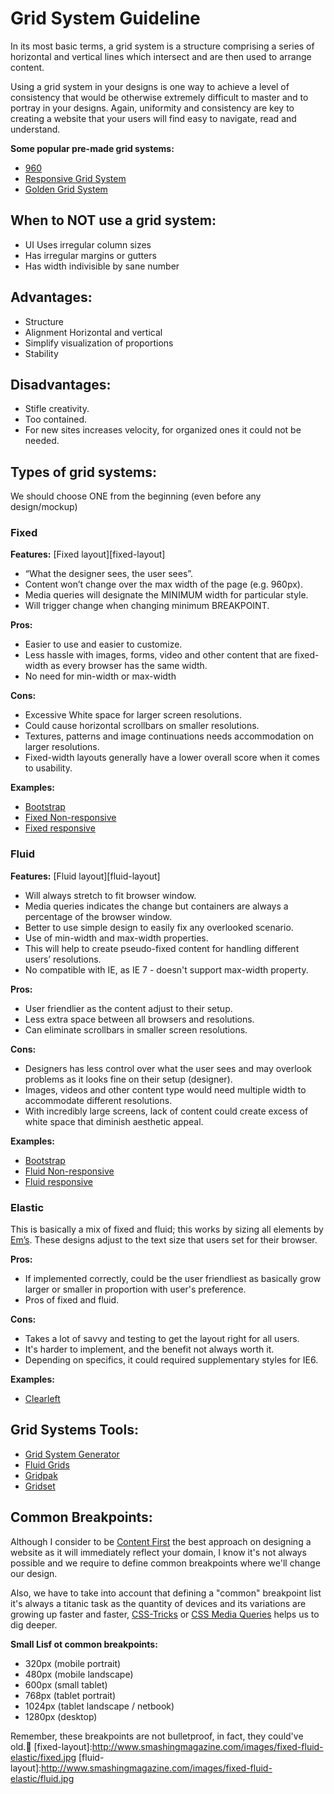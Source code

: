 # Grid System Guideline


In its most basic terms, a grid system is a structure comprising a series of horizontal and vertical lines which intersect and are then used to arrange content.

Using a grid system in your designs is one way to achieve a level of consistency that would be otherwise extremely difficult to master and to portray in your designs. Again, uniformity and consistency are key to creating a website that your users will find easy to navigate, read and understand.

**Some popular pre-made grid systems:**

- [960][960]
- [Responsive Grid System][responsive]
- [Golden Grid System][golden]


## When to NOT use a grid system:

- UI Uses irregular column sizes
- Has irregular margins or gutters
- Has width indivisible by sane number

## Advantages:

- Structure
- Alignment Horizontal and vertical
- Simplify visualization of proportions
- Stability

## Disadvantages:

- Stifle creativity.
- Too contained.
- For new sites increases velocity, for organized ones it could not be needed.

## Types of grid systems:

We should choose ONE from the beginning (even before any design/mockup)

### Fixed

**Features:** [Fixed layout][fixed-layout]

- “What the designer sees, the user sees”.
- Content won’t change over the max width of the page (e.g. 960px).
- Media queries will designate the MINIMUM width for particular style.
- Will trigger change when changing minimum BREAKPOINT.

**Pros:**

- Easier to use and easier to customize.
- Less hassle with images, forms, video and other content that are fixed-width as every browser has the same width.
- No need for min-width or max-width

**Cons:**

- Excessive White space for larger screen resolutions.
- Could cause horizontal scrollbars on smaller resolutions.
- Textures, patterns and image continuations needs accommodation on larger resolutions.
- Fixed-width layouts generally have a lower overall score when it comes to usability.

**Examples:**

- [Bootstrap][bootstrap-fixed]
- [Fixed Non-responsive][fixed-non-responsive]
- [Fixed responsive][fixed-responsive]

### Fluid

**Features:** [Fluid layout][fluid-layout]

- Will always stretch to fit browser window.
- Media queries indicates the change but containers are always a percentage of the browser window.
- Better to use simple design to easily fix any overlooked scenario.
- Use of min-width and max-width properties.
- This will help to create pseudo-fixed content for handling different users’ resolutions.
- No compatible with IE, as IE 7 - doesn't support max-width property.

**Pros:**

- User friendlier as the content adjust to their setup.
- Less extra space between all browsers and resolutions.
- Can eliminate scrollbars in smaller screen resolutions.

**Cons:**

- Designers has less control over what the user sees and may overlook problems as it looks fine on their setup (designer).
- Images, videos and other content type would need multiple width to accommodate different resolutions.
- With incredibly large screens, lack of content could create excess of white space that diminish aesthetic appeal.

**Examples:**

- [Bootstrap][bootstrap-fluid]
- [Fluid Non-responsive][fluid-non-responsive]
- [Fluid responsive][fluid-responsive]

### Elastic

This is basically a mix of fixed and fluid; this works by sizing all elements by [Em’s][em-vs-rem-vs-px].
These designs adjust to the text size that users set for their browser.

**Pros:**

- If implemented correctly, could be the user friendliest as basically grow larger or smaller in proportion with user's preference.
- Pros of fixed and fluid.

**Cons:**

- Takes a lot of savvy and testing to get the layout right for all users.
- It's harder to implement, and the benefit not always worth it.
- Depending on specifics, it could required supplementary styles for IE6.

**Examples:**

- [Clearleft][clearleft-elastic]


## Grid Systems Tools:

- [Grid System Generator][grid-system-generator]
- [Fluid Grids][fluid-grids]
- [Gridpak][gridpak]
- [Gridset][gridset]

## Common Breakpoints:

Although I consider to be [Content First][content-first] the best approach on designing a website as it will immediately reflect your domain, I know it's not always possible and we require to define common breakpoints where we'll change our design.

Also, we have to take into account that defining a "common" breakpoint list it's always a titanic task as the quantity of devices and its variations are growing up faster and faster, [CSS-Tricks][css-tricks-media-queries] or [CSS Media Queries][css-media-queries] helps us to dig deeper.

**Small Lisf ot common breakpoints:**

- 320px (mobile portrait)
- 480px (mobile landscape)
- 600px (small tablet)
- 768px (tablet portrait)
- 1024px (tablet landscape / netbook)
- 1280px (desktop)

Remember, these breakpoints are not bulletproof, in fact, they could've old.
[fixed-layout]:http://www.smashingmagazine.com/images/fixed-fluid-elastic/fixed.jpg
[fluid-layout]:http://www.smashingmagazine.com/images/fixed-fluid-elastic/fluid.jpg

[bootstrap-fluid]:http://getbootstrap.com/2.3.2/examples/fluid.html
[bootstrap-fixed]:http://getbootstrap.com/2.3.2/examples/hero.html

[fluid-non-responsive]:http://jsfiddle.net/5JECu/
[fluid-responsive]:http://jsfiddle.net/ZnEEa/

[fixed-non-responsive]:http://jsfiddle.net/eterpstra/ZR4zz/3/
[fixed-responsive]:http://jsfiddle.net/eterpstra/rdvaG/12/

[clearleft-elastic]:http://clearleft.com/
[em-vs-rem-vs-px]:https://www.futurehosting.com/blog/web-design-basics-rem-vs-em-vs-px-sizing-elements-in-css/
[content-first]:https://blog.gathercontent.com/designing-content-first-for-a-better-ux

[css-tricks-media-queries]:https://css-tricks.com/snippets/css/media-queries-for-standard-devices/
[css-media-queries]:http://cssmediaqueries.com

[grid-system-generator]:http://www.gridsystemgenerator.com/
[gridset]:http://gridsetapp.com
[gridpak]:http://gridpak.com
[fluid-grids]:https://github.com/csswizardry/fluid-grids


[960]:http://960.gs
[golden]:http://goldengridsystem.com
[responsive]:http://www.responsivegridsystem.com

